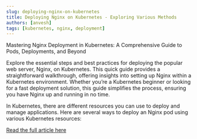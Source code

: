 ```yaml
---
slug: deploying-nginx-on-kubernetes
title: Deploying Nginx on Kubernetes - Exploring Various Methods
authors: [anvesh]
tags: [kubernetes, nginx, deployment]
---
```


Mastering Nginx Deployment in Kubernetes: A Comprehensive Guide to Pods, Deployments, and Beyond

Explore the essential steps and best practices for deploying the popular web server, Nginx, on Kubernetes. This quick guide provides a straightforward walkthrough, offering insights into setting up Nginx within a Kubernetes environment. Whether you’re a Kubernetes beginner or looking for a fast deployment solution, this guide simplifies the process, ensuring you have Nginx up and running in no time.  

In Kubernetes, there are different resources you can use to deploy and manage applications. Here are several ways to deploy an Nginx pod using various Kubernetes resources:  

[Read the full article here](https://medium.com/@muppedaanvesh/deploying-nginx-on-kubernetes-a-quick-guide-04d533414967)

